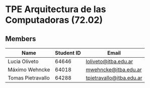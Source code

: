 # TPE Arquitectura de las Computadoras (72.02)

## Members

| Name                   | Student ID | Email                      |
|------------------------|------------|----------------------------|
| Lucia Oliveto          | 64646      | loliveto@itba.edu.ar       |
| Máximo Wehncke         | 64018      | mwehncke@itba.edu.ar       |
| Tomas Pietravallo      | 64288      | tpietravallo@itba.edu.ar   |
